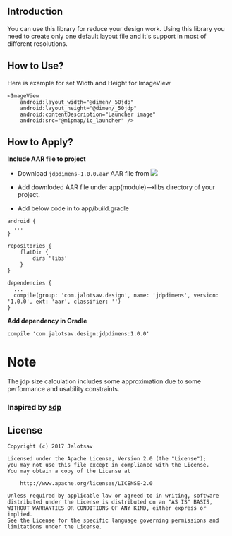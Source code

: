 ## Introduction

You can use this library for reduce your design work. Using this library you need to create only one default layout file and it's support in most of different resolutions.

## How to Use?

Here is example for set Width and Height for ImageView

```
<ImageView
    android:layout_width="@dimen/_50jdp"
    android:layout_height="@dimen/_50jdp"
    android:contentDescription="Launcher image"
    android:src="@mipmap/ic_launcher" />
```

## How to Apply?

**Include AAR file to project**

- Download `jdpdimens-1.0.0.aar` AAR file from
<a href='http://jcenter.bintray.com/com/jalotsav/design/jdpdimens/1.0.0/jdpdimens-1.0.0.aar'><img src='https://api.bintray.com/packages/jalotsav/maven/jdpdimens/images/download.svg?version=1.0.0'></a>

- Add downloded AAR file under app(module)-->libs directory of your project.
- Add below code in to app/build.gradle

```
android {
  ...
}

repositories {
    flatDir {
        dirs 'libs'
    }
}

dependencies {
  ...
  compile(group: 'com.jalotsav.design', name: 'jdpdimens', version: '1.0.0', ext: 'aar', classifier: '')
}
```

**Add dependency in Gradle**

```
compile 'com.jalotsav.design:jdpdimens:1.0.0'
```

# Note
The jdp size calculation includes some approximation due to some performance and usability constraints.

### Inspired by [sdp](https://github.com/intuit/sdp)

## License

```
Copyright (c) 2017 Jalotsav

Licensed under the Apache License, Version 2.0 (the "License");
you may not use this file except in compliance with the License.
You may obtain a copy of the License at

    http://www.apache.org/licenses/LICENSE-2.0

Unless required by applicable law or agreed to in writing, software
distributed under the License is distributed on an "AS IS" BASIS,
WITHOUT WARRANTIES OR CONDITIONS OF ANY KIND, either express or implied.
See the License for the specific language governing permissions and
limitations under the License.
```
